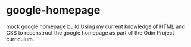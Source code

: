 # google-homepage
mock google homepage build
Using my current knowledge of HTML and CSS to reconstruct the google homepage as part of the Odin Project curriculum. 
